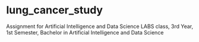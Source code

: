 # lung_cancer_study
Assignment for Artificial Intelligence and Data Science LABS class, 3rd Year, 1st Semester, Bachelor in Artificial Intelligence and Data Science 
